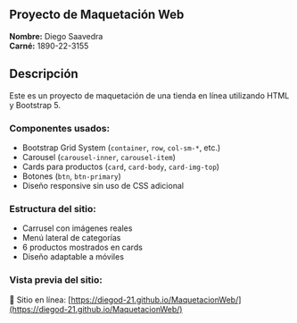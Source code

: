 ## Proyecto de Maquetación Web

**Nombre:** Diego Saavedra  
**Carné:** 1890-22-3155  

## Descripción
Este es un proyecto de maquetación de una tienda en línea utilizando HTML y Bootstrap 5.

### Componentes usados:
- Bootstrap Grid System (`container`, `row`, `col-sm-*`, etc.)
- Carousel (`carousel-inner`, `carousel-item`)
- Cards para productos (`card`, `card-body`, `card-img-top`)
- Botones (`btn`, `btn-primary`)
- Diseño responsive sin uso de CSS adicional

### Estructura del sitio:
- Carrusel con imágenes reales
- Menú lateral de categorías
- 6 productos mostrados en cards
- Diseño adaptable a móviles

### Vista previa del sitio:
🔗 Sitio en línea: [https://diegod-21.github.io/MaquetacionWeb/](https://diegod-21.github.io/MaquetacionWeb/)
